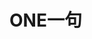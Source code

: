 <h1>ONE一句</h1>

<script>

  let apiUrl = 'https://api.xygeng.cn/one';
  let timer = 60000;
  let changeTimer = null;
  let scheduleEl = null;

  function setValue (value) {
    let el = document.getElementById('main');
    let wrap = el.getElementsByClassName('wrap')[0];
    if (!wrap) {
      let scheduleBackground = document.createElement('div');
      scheduleBackground.className = 'scheduleBackground';
      scheduleBackground.style.position = 'relative';
      scheduleBackground.style.width = '100%';
      scheduleBackground.style.backgroundColor = '#eeeeee';
      scheduleBackground.style.height = '1px';
      scheduleBackground.style.margin = '-1em auto 1em';
      scheduleBackground.style.overflow = 'hidden';
      el.appendChild(scheduleBackground);
      
      let schedule = document.createElement('div');
      schedule.className = 'schedule';
      schedule.style.position = 'absolute';
      schedule.style.width = '0';
      schedule.style.height = '1px';
      schedule.style.left = '0';
      schedule.style.top = '0';
      schedule.style.backgroundColor = '#159957';
      scheduleBackground.appendChild(schedule);
      
      scheduleEl = schedule;
      changeTimer = setInterval(changeSchedule, 20);
      
      wrap = document.createElement('div');
      wrap.style.display = 'inline-block';
      wrap.style.position = 'relative';
      wrap.style.whiteSpace = 'pre-wrap';
      wrap.className = 'wrap';
      el.appendChild(wrap);
      
      let content = document.createElement('p');
      content.innerText = value.data.content;
      content.style.display = 'inline-block';
      content.className = 'content';
      wrap.appendChild(content);

      let br = document.createElement('br');
      br.style.userSelect = 'none';
      wrap.appendChild(br);

      let origin = document.createElement('p');
      origin.innerHTML = '—— ' + value.data.origin;
      origin.style.display = 'inline-block';
      origin.style.float = 'right';
      origin.style.marginTop = '0';
      origin.className = 'origin';
      wrap.appendChild(origin);
    } else {
      let content = wrap.getElementsByClassName('content')[0];
      let origin = wrap.getElementsByClassName('origin')[0];
      content.innerText = value.data.content;
      origin.innerHTML = '—— ' + value.data.origin;
      clearInterval(changeTimer);
      timer = 0;
      changeTimer = setInterval(changeSchedule, 20);
    }
  }
  
  function changeSchedule () {
    timer = timer + 20 >= 60000 ? 60000 : timer + 20;
    let newWidth = Math.floor(timer / 60000 * 10000) / 100 + '%';
    scheduleEl.style.width = newWidth;
  }

  (function getContent () {
    let xmlhttp;
    if (window.XMLHttpRequest) { // code for IE7+, Firefox, Chrome, Opera, Safari
      xmlhttp = new XMLHttpRequest();
    } else { // code for IE6, IE5
      xmlhttp = new ActiveXObject("Microsoft.XMLHTTP");
    }
    xmlhttp.onreadystatechange = function () {
      if (xmlhttp.readyState == 4 && xmlhttp.status == 200) {
        let result = JSON.parse(xmlhttp.responseText);
        setValue(result);
        setTimeout(() => {
          getContent();
        }, 60000)
      }
    }
    xmlhttp.open("GET", apiUrl, true);
    xmlhttp.setRequestHeader("Content-Type", "application/x-www-form-urlencoded");
    xmlhttp.send();
  })();

</script>
